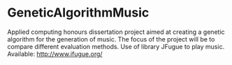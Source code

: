 # GeneticAlgorithmMusic
Applied computing honours dissertation project aimed at creating a genetic algorithm for the generation of music. 
The focus of the project will be to compare different evaluation methods.
Use of library JFugue to play music. Available: http://www.jfugue.org/
